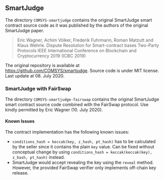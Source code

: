## SmartJudge

The directory `COMSYS-smartjudge` contains the original SmartJudge smart contract source code
as it was published by the authors of the original SmartJudge paper.

> Eric Wagner, Achim Völker, Frederik Fuhrmann, Roman Matzutt and Klaus Wehrle.
> Dispute Resolution for Smart-contract bases Two-Party Protocols
> IEEE International Conference on Blockchain and Cryptocurrency 2019 (ICBC 2019)

The original repository is available at https://github.com/COMSYS/smartjudge.
Source code is under MIT license.
Last update at 08. July 2020.


### SmartJudge with FairSwap

The directory `COMSYS-smartjudge-fairswap` contains the original SmartJudge smart contract source code
combined with the FairSwap protocol.
Use kindly permitted by Eric Wagner (10. July 2020).

#### Known Issues

The contract implementation has the following known issues:

  * `conditions_hash = keccak(key, z_hash, pt_hash)` has to be calculated by the seller since it contains the plain `key` value.
    Can be fixed without conceptual change by using `conditions_hash = keccak(keccak(key), z_hash, pt_hash)` instead.
  * SmartJudge would accept revealing the key using the `reveal` method. However, the provided FairSwap verifier only implements off-chain key release.